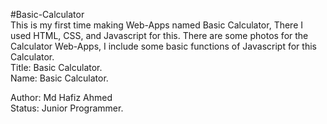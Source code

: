 #Basic-Calculator <br>
This is my first time making Web-Apps named Basic Calculator, There I used HTML, CSS, and Javascript for this. There are some photos for the Calculator Web-Apps, I include some basic functions of Javascript for this Calculator.<br>
Title: Basic Calculator.<br>
Name: Basic Calculator.<br>

Author: Md Hafiz Ahmed <br>
Status: Junior Programmer.
